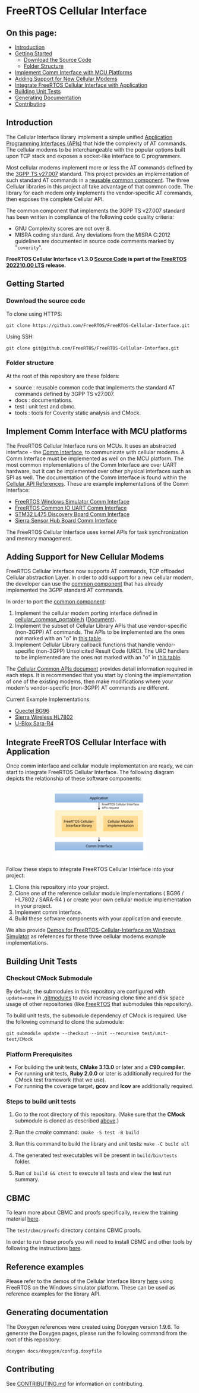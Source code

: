 # FreeRTOS Cellular Interface

## On this page:

- [Introduction](#Introduction)
- [Getting Started](#Getting-Started)
  - [Download the Source Code](#Download-the-Source-Code)
  - [Folder Structure](#Folder-Structure)
- [Implement Comm Interface with MCU Platforms](#Implement-Comm-Interface-with-MCU-Platforms)
- [Adding Support for New Cellular Modems](#Adding-Support-for-New-Cellular-Modems)
- [Integrate FreeRTOS Cellular Interface with Application](#Integrate-FreeRTOS-Cellular-Interface-with-Application)
- [Building Unit Tests](#Building-Unit-Tests)
- [Generating Documentation](#Generating-Documentation)
- [Contributing](#Contributing)

## Introduction

The Cellular Interface library implement a simple unified
[Application Programming Interfaces (APIs)](https://www.freertos.org/Documentation/api-ref/cellular/index.html)
that hide the complexity of AT commands. The cellular modems to be
interchangeable with the popular options built upon TCP stack and exposes a
socket-like interface to C programmers.

Most cellular modems implement more or less the AT commands defined by the
[3GPP TS v27.007](https://portal.3gpp.org/desktopmodules/Specifications/SpecificationDetails.aspx?specificationId=1515)
standard. This project provides an implementation of such standard AT commands
in a
[reusable common component](https://github.com/FreeRTOS/FreeRTOS-Cellular-Interface/tree/main/source/include/common).
The three Cellular libraries in this project all take advantage of that common
code. The library for each modem only implements the vendor-specific AT
commands, then exposes the complete Cellular API.

The common component that implements the 3GPP TS v27.007 standard has been
written in compliance of the following code quality criteria:

- GNU Complexity scores are not over 8.
- MISRA coding standard. Any deviations from the MISRA C:2012 guidelines are
  documented in source code comments marked by "`coverity`".

**FreeRTOS Cellular Interface v1.3.0
[Source Code](https://github.com/FreeRTOS/FreeRTOS-Cellular-Interface/tree/v1.3.0/source)
is part of the
[FreeRTOS 202210.00 LTS](https://github.com/FreeRTOS/FreeRTOS-LTS/tree/202210.00-LTS)
release.**

## Getting Started

### Download the source code

To clone using HTTPS:

```
git clone https://github.com/FreeRTOS/FreeRTOS-Cellular-Interface.git
```

Using SSH:

```
git clone git@github.com/FreeRTOS/FreeRTOS-Cellular-Interface.git
```

### Folder structure

At the root of this repository are these folders:

- source : reusable common code that implements the standard AT commands defined
  by 3GPP TS v27.007.
- docs : documentations.
- test : unit test and cbmc.
- tools : tools for Coverity static analysis and CMock.

## Implement Comm Interface with MCU platforms

The FreeRTOS Cellular Interface runs on MCUs. It uses an abstracted interface -
the
[Comm Interface](https://github.com/FreeRTOS/FreeRTOS-Cellular-Interface/tree/main/source/interface/cellular_comm_interface.h),
to communicate with cellular modems. A Comm Interface must be implemented as
well on the MCU platform. The most common implementations of the Comm Interface
are over UART hardware, but it can be implemented over other physical interfaces
such as SPI as well. The documentation of the Comm Interface is found within the
[Cellular API References](https://www.freertos.org/Documentation/api-ref/cellular/cellular_porting.html#cellular_porting_comm_if).
These are example implementations of the Comm Interface:

- [FreeRTOS Windows Simulator Comm Interface](https://github.com/FreeRTOS/FreeRTOS/blob/main/FreeRTOS-Plus/Demo/FreeRTOS_Cellular_Interface_Windows_Simulator/Common/comm_if_windows.c)
- [FreeRTOS Common IO UART Comm Interface](https://github.com/aws/amazon-freertos/blob/feature/cellular/vendors/st/boards/stm32l475_discovery/ports/comm_if/comm_if_uart.c)
- [STM32 L475 Discovery Board Comm Interface](https://github.com/aws/amazon-freertos/blob/feature/cellular/vendors/st/boards/stm32l475_discovery/ports/comm_if/comm_if_st.c)
- [Sierra Sensor Hub Board Comm Interface](https://github.com/aws/amazon-freertos/blob/feature/cellular/vendors/sierra/boards/sensorhub/ports/comm_if/comm_if_sierra.c)

The FreeRTOS Cellular Interface uses kernel APIs for task synchronization and
memory management.

## Adding Support for New Cellular Modems

FreeRTOS Cellular Interface now supports AT commands, TCP offloaded Cellular
abstraction Layer. In order to add support for a new cellular modem, the
developer can use the
[common component](https://github.com/FreeRTOS/FreeRTOS-Cellular-Interface/tree/main/source/include/common)
that has already implemented the 3GPP standard AT commands.

In order to port the
[common component](https://www.freertos.org/Documentation/api-ref/cellular/cellular_porting_module_guide.html):

1. Implement the cellular modem porting interface defined in
   [cellular_common_portable.h](https://github.com/FreeRTOS/FreeRTOS-Cellular-Interface/tree/main/source/include/common/cellular_common_portable.h)
   ([Document](https://www.freertos.org/Documentation/api-ref/cellular/cellular__common__portable_8h.html)).
2. Implement the subset of Cellular Library APIs that use vendor-specific
   (non-3GPP) AT commands. The APIs to be implemented are the ones not marked
   with an "o" in
   [this table](https://www.freertos.org/Documentation/api-ref/cellular/cellular_common__a_p_is.html).
3. Implement Cellular Library callback functions that handle vendor-specific
   (non-3GPP) Unsolicited Result Code (URC). The URC handlers to be implemented
   are the ones not marked with an "o" in
   [this table](https://www.freertos.org/Documentation/api-ref/cellular/cellular_common__u_r_c_handlers.html).

The
[Cellular Common APIs document](https://www.freertos.org/Documentation/api-ref/cellular/cellular_porting_module_guide.html)
provides detail information required in each steps. It is recommended that you
start by cloning the implementation of one of the existing modems, then make
modifications where your modem's vendor-specific (non-3GPP) AT commands are
different.

Current Example Implementations:

- [Quectel BG96](https://github.com/FreeRTOS/FreeRTOS-Cellular-Interface-Reference-Quectel-BG96)
- [Sierra Wireless HL7802](https://github.com/FreeRTOS/FreeRTOS-Cellular-Interface-Reference-Sierra-Wireless-HL7802)
- [U-Blox Sara-R4](https://github.com/FreeRTOS/FreeRTOS-Cellular-Interface-Reference-ublox-SARA-R4)

## Integrate FreeRTOS Cellular Interface with Application

Once comm interface and cellular module implementation are ready, we can start
to integrate FreeRTOS Cellular Interface. The following diagram depicts the
relationship of these software components:

<p align="center"><img src="/docs/plantuml/images/cellular_components.svg" width="50%"><br>

Follow these steps to integrate FreeRTOS Cellular Interface into your project:

1. Clone this repository into your project.
2. Clone one of the reference cellular module implementations ( BG96 / HL7802 /
   SARA-R4 ) or create your own cellular module implementation in your project.
3. Implement comm interface.
4. Build these software components with your application and execute.

We also provide
[Demos for FreeRTOS-Cellular-Interface on Windows Simulator](https://github.com/FreeRTOS/FreeRTOS/tree/main/FreeRTOS-Plus/Demo/FreeRTOS_Cellular_Interface_Windows_Simulator)
as references for these three cellular modems example implementations.

## Building Unit Tests

### Checkout CMock Submodule

By default, the submodules in this repository are configured with `update=none`
in [.gitmodules](.gitmodules) to avoid increasing clone time and disk space
usage of other repositories (like
[FreeRTOS](https://github.com/FreeRTOS/FreeRTOS) that submodules this
repository).

To build unit tests, the submodule dependency of CMock is required. Use the
following command to clone the submodule:

```
git submodule update --checkout --init --recursive test/unit-test/CMock
```

### Platform Prerequisites

- For building the unit tests, **CMake 3.13.0** or later and a **C90 compiler**.
- For running unit tests, **Ruby 2.0.0** or later is additionally required for
  the CMock test framework (that we use).
- For running the coverage target, **gcov** and **lcov** are additionally
  required.

### Steps to build unit tests

1. Go to the root directory of this repository. (Make sure that the **CMock**
   submodule is cloned as described [above](#checkout-cmock-submodule).)

1. Run the _cmake_ command: `cmake -S test -B build`

1. Run this command to build the library and unit tests: `make -C build all`

1. The generated test executables will be present in `build/bin/tests` folder.

1. Run `cd build && ctest` to execute all tests and view the test run summary.

## CBMC

To learn more about CBMC and proofs specifically, review the training material
[here](https://model-checking.github.io/cbmc-training).

The `test/cbmc/proofs` directory contains CBMC proofs.

In order to run these proofs you will need to install CBMC and other tools by
following the instructions
[here](https://model-checking.github.io/cbmc-training/installation.html).

## Reference examples

Please refer to the demos of the Cellular Interface library
[here](https://github.com/FreeRTOS/FreeRTOS/tree/main/FreeRTOS-Plus/Demo/FreeRTOS_Cellular_Interface_Windows_Simulator)
using FreeRTOS on the Windows simulator platform. These can be used as reference
examples for the library API.

## Generating documentation

The Doxygen references were created using Doxygen version 1.9.6. To generate the
Doxygen pages, please run the following command from the root of this
repository:

```shell
doxygen docs/doxygen/config.doxyfile
```

## Contributing

See [CONTRIBUTING.md](./.github/CONTRIBUTING.md) for information on
contributing.
